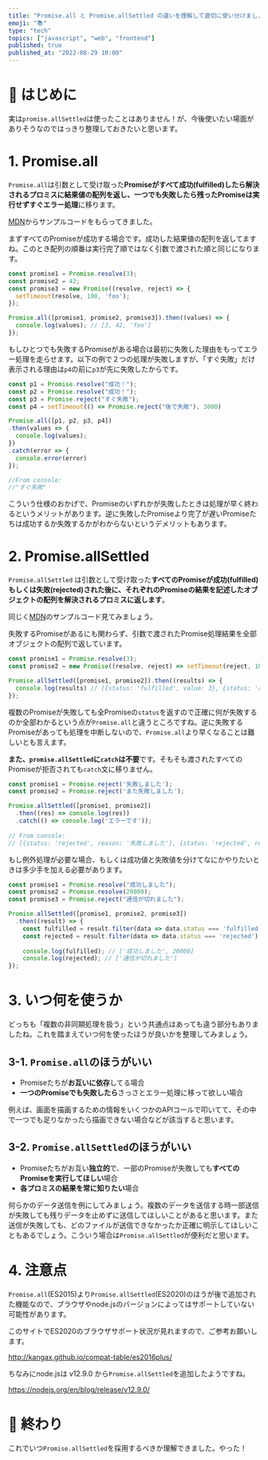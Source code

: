 ```yaml
---
title: "Promise.all と Promise.allSettled の違いを理解して適切に使い分けましょう"
emoji: "📚"
type: "tech"
topics: ["javascript", "web", "frontend"]
published: true
published_at: "2022-08-29 10:00"
---
```


# 🌼 はじめに
実は`promise.allSettled`は使ったことはありません！が、今後使いたい場面がありそうなのではっきり整理しておきたいと思います。

# 1. Promise.all

`Promise.all`は引数として受け取った**Promiseがすべて成功(fulfilled)したら解決されるプロミスに結果値の配列を返し、一つでも失敗したら残ったPromiseは実行せずすぐエラー処理**に移ります。


[MDN](https://developer.mozilla.org/ja/docs/Web/JavaScript/Reference/Global_Objects/Promise/all)からサンプルコードをもらってきました。

まずすべてのPromiseが成功する場合です。成功した結果値の配列を返してますね。このとき配列の順番は実行完了順ではなく引数で渡された順と同じになります。

```js
const promise1 = Promise.resolve(3);
const promise2 = 42;
const promise3 = new Promise((resolve, reject) => {
  setTimeout(resolve, 100, 'foo');
});

Promise.all([promise1, promise2, promise3]).then((values) => {
  console.log(values); // [3, 42, 'foo']
});
```

もしひとつでも失敗するPromiseがある場合は最初に失敗した理由をもってエラー処理を走らせます。以下の例で２つの処理が失敗しますが、「すぐ失敗」だけ表示される理由は`p4`の前に`p3`が先に失敗したからです。

```js
const p1 = Promise.resolve("成功！");  
const p2 = Promise.resolve("成功！");  
const p3 = Promise.reject("すぐ失敗");
const p4 = setTimeout(() => Promise.reject("後で失敗"), 3000)

Promise.all([p1, p2, p3, p4])
.then(values => {
  console.log(values);
})
.catch(error => {
  console.error(error)
});

//From console:
//"すぐ失敗"
```

こういう仕様のおかげで、Promiseのいずれかが失敗したときは処理が早く終わるというメリットがあります。逆に失敗したPromiseより完了が遅いPromiseたちは成功するか失敗するかがわからないというデメリットもあります。


# 2. Promise.allSettled

`Promise.allSettled` は引数として受け取った**すべてのPromiseが成功(fulfilled)もしくは失敗(rejected)された後に、それぞれのPromiseの結果を記述したオブジェクトの配列を解決されるプロミスに返します**。

同じく[MDN](https://developer.mozilla.org/ja/docs/Web/JavaScript/Reference/Global_Objects/Promise/allSettled)のサンプルコード見てみましょう。

失敗するPromiseがあるにも関わらず、引数で渡されたPromise処理結果を全部オブジェクトの配列で返しています。
```js
const promise1 = Promise.resolve(3);
const promise2 = new Promise((resolve, reject) => setTimeout(reject, 100, 'foo'));

Promise.allSettled([promise1, promise2]).then((results) => {
  console.log(results) // [{status: 'fulfilled', value: 3}, {status: 'rejected', reason: 'foo'}]
}); 
```

複数のPromiseが失敗しても全Promiseの`status`を返すので正確に何が失敗するのか全部わかるという点が`Promise.all`と違うところですね。逆に失敗するPromiseがあっても処理を中断しないので、`Promise.all`より早くなることは難しいとも言えます。

**また、`promise.allSettled`に`catch`は不要**です。そもそも渡されたすべてのPromiseが拒否されても`catch`文に移りません。
```js
const promise1 = Promise.reject('失敗しました');
const promise2 = Promise.reject('また失敗しました');

Promise.allSettled([promise1, promise2])
  .then((res) => console.log(res))
  .catch(() => console.log('エラーです'));
  
// From console:
// [{status: 'rejected', reason: '失敗しました'}, {status: 'rejected', reason: 'また失敗しました'}]
```

もし例外処理が必要な場合、もしくは成功値と失敗値を分けてなにかやりたいときは多少手を加える必要があります。

```js
const promise1 = Promise.resolve("成功しました");
const promise2 = Promise.resolve(20000);
const promise3 = Promise.reject("通信が切れました");

Promise.allSettled([promise1, promise2, promise3])
  .then((result) => {
    const fulfilled = result.filter(data => data.status === 'fulfilled').map(data => data.value);
    const rejected = result.filter(data => data.status === 'rejected').map(data => data.reason);
    
    console.log(fulfilled); // ['成功しました', 20000]
    console.log(rejected); // ['通信が切れました']
});
```


# 3. いつ何を使うか

どっちも「複数の非同期処理を扱う」という共通点はあっても違う部分もありましたね。これを踏まえていつ何を使ったほうが良いかを整理してみましょう。

## 3-1. `Promise.all`のほうがいい

- Promiseたちが**お互いに依存**してる場合
- **一つのPromiseでも失敗したら**さっさとエラー処理に移って欲しい場合

例えば、画面を描画するための情報をいくつかのAPIコールで叩いてて、その中で一つでも足りなかったら描画できない場合などが該当すると思います。

## 3-2. `Promise.allSettled`のほうがいい

- Promiseたちがお互い**独立的**で、一部のPromiseが失敗しても**すべてのPromiseを実行してほしい**場合
- **各プロミスの結果を常に知りたい**場合

何らかのデータ送信を例にしてみましょう。複数のデータを送信する時一部送信が失敗しても残りデータを止めずに送信してほしいことがあると思います。また送信が失敗しても、どのファイルが送信できなかったか正確に明示してほしいこともあるでしょう。こういう場合は`Promise.allSettled`が便利だと思います。


# 4. 注意点

`Promise.all`(ES2015)より`Promise.allSettled`(ES2020)のほうが後で追加された機能なので、ブラウザやnode.jsのバージョンによってはサポートしていない可能性があります。

このサイトでES2020のブラウザサポート状況が見れますので、ご参考お願いします。

http://kangax.github.io/compat-table/es2016plus/

ちなみにnode.jsは v12.9.0 から`Promise.allSettled`を追加したようですね。

https://nodejs.org/en/blog/release/v12.9.0/



# 🌷 終わり
これでいつ`Promise.allSettled`を採用するべきか理解できました。やった！